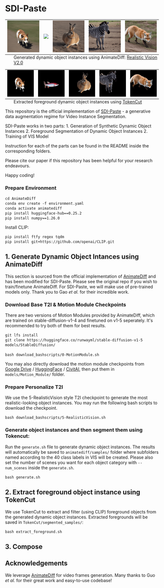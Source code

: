 # SDI-Paste

[//]: # (## Gallery)
[//]: # (Here we demonstrate some examples of generated dynamic object instances.)

<table>
    <tr>
    <td><img src="animatediff/__assets__/animations/sdi-paste/dog23.gif"></td>
    <td><img src="animatediff/__assets__/animations/sdi-paste/fish27.gif"></td>
    <td><img src="animatediff/__assets__/animations/sdi-paste/rabbit80.gif"></td>
    <td><img src="animatediff/__assets__/animations/sdi-paste/zebra200.gif"></td>
    <td><img src="animatediff/__assets__/animations/sdi-paste/fox20.gif"></td>
    </tr>
</table>
<p style="margin-left: 2em; margin-top: -1em">Generated dynamic object instances using AnimateDiff: <a href="https://civitai.com/models/4201/realistic-vision-v20">Realistic Vision V2.0</a></p>

<table>
    <tr>
    <td><img src="animatediff/__assets__/animations/segmented_tokencut/dog23_tokencut.gif"></td>
    <td><img src="animatediff/__assets__/animations/segmented_tokencut/fish27_tokencut.gif"></td>
    <td><img src="animatediff/__assets__/animations/segmented_tokencut/rabbit80_tokencut.gif"></td>
    <td><img src="animatediff/__assets__/animations/segmented_tokencut/zebra200_tokencut.gif"></td>
    <td><img src="animatediff/__assets__/animations/segmented_tokencut/fox20_tokencut.gif"></td>
    </tr>
</table>
<p style="margin-left: 2em; margin-top: -1em">Extracted foreground dynamic object instances using <a href="https://github.com/YangtaoWANG95/TokenCut">TokenCut</a></p>

This repository is the official implementation of [SDI-Paste](https://arxiv.org/pdf/2410.13565) - a generative data augmentation regime for Video Instance Segmentation.


SDI-Paste works in two parts: 
    1. Generation of Synthetic Dynamic Object Instances 
    2. Foreground Segmentation of Dynamic Object Instances 
    2. Training of VIS Model

Instruction for each of the parts can be found in the README inside the corresponding folders.

Please cite our paper if this repository has been helpful for your research endeavours.

Happy coding!

### Prepare Environment

[//]: # (***We updated our inference code with xformers and a sequential decoding trick. Now AnimateDiff takes only ~12GB VRAM to inference, and run on a single RTX3090 !!***)


[//]: # (git clone https://github.com/guoyww/AnimateDiff.git)
```
cd AnimateDiff 
conda env create -f environment.yaml
conda activate animatediff
pip install huggingface-hub==0.25.2
pip install numpy==1.26.0 
```
Install CLIP:
```
pip install ftfy regex tqdm
pip install git+https://github.com/openai/CLIP.git 
```

## 1. Generate Dynamic Object Intances using AnimateDiff
This section is sourced from the official implementation of [AnimateDiff](https://github.com/guoyww/AnimateDiff) and has been modified for SDI-Paste. Please see the original repo if you wish to train/finetune AnimateDiff. For SDI-Paste, we will make use of pre-trained models only. Thank you to Gao _et al._ for their incredible work.


### Download Base T2I & Motion Module Checkpoints
There are two versions of Motion Modules provided by AnimateDiff, which are trained on stable-diffusion-v1-4 and finetuned on v1-5 seperately.
It's recommended to try both of them for best results.
```
git lfs install
git clone https://huggingface.co/runwayml/stable-diffusion-v1-5 models/StableDiffusion/

bash download_bashscripts/0-MotionModule.sh
```
You may also directly download the motion module checkpoints from [Google Drive](https://drive.google.com/drive/folders/1EqLC65eR1-W-sGD0Im7fkED6c8GkiNFI?usp=sharing) / [HuggingFace](https://huggingface.co/guoyww/animatediff) / [CivitAI](https://civitai.com/models/108836), then put them in `models/Motion_Module/` folder.

### Prepare Personalize T2I

[//]: # (Here we provide inference configs for 6 demo T2I on CivitAI.)

We use the 5-RealisticVision style T2I checkpoint to generate the most realistic-looking object instances.
You may run the following bash scripts to download the checkpoint.
```
bash download_bashscripts/5-RealisticVision.sh
```

[//]: # (Other styles are also available [See [AnimateDiff repo]&#40;https://github.com/guoyww/AnimateDiff&#41;] )

[//]: # (```)

[//]: # (bash download_bashscripts/1-ToonYou.sh)

[//]: # (bash download_bashscripts/2-Lyriel.sh)

[//]: # (bash download_bashscripts/3-RcnzCartoon.sh)

[//]: # (bash download_bashscripts/4-MajicMix.sh)

[//]: # (bash download_bashscripts/6-Tusun.sh)

[//]: # (bash download_bashscripts/7-FilmVelvia.sh)

[//]: # (bash download_bashscripts/8-GhibliBackground.sh)

[//]: # (```)

### Generate object instances and then segment them using Tokencut:
Run the `generate.sh` file to generate dynamic object instances. The results will automatically be saved to `animatediff/samples/` folder where subfolders named according to the 40 class labels in VIS will be created. Please also set the number of scenes you want for each object category with `--num_scenes` inside the `generate.sh`.

[//]: # (python -m scripts.animate_sdipaste --config configs/prompts/5-RealisticVision.yaml --num_scenes 470)
```
bash generate.sh
```

## 2. Extract foreground object instance using TokenCut 
We use TokenCut to extract and filter (using CLIP) foreground objects from the generated dynamic object instances. Extracted foregrounds will be saved in `TokenCut/segmented_samples/`:

```
bash extract_foreground.sh
```

## 3. Compose 


## Acknowledgements
We leverage [AnimateDiff](https://github.com/guoyww/AnimateDiff) for video frames generation. Many thanks to Guo _et al._ for their great work and easy-to-use codebase!


